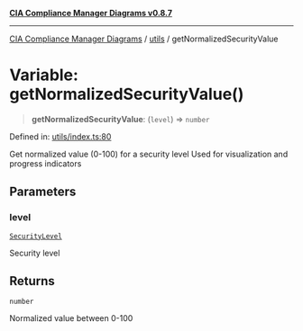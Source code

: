 [**CIA Compliance Manager Diagrams v0.8.7**](../../README.md)

***

[CIA Compliance Manager Diagrams](../../modules.md) / [utils](../README.md) / getNormalizedSecurityValue

# Variable: getNormalizedSecurityValue()

> **getNormalizedSecurityValue**: (`level`) => `number`

Defined in: [utils/index.ts:80](https://github.com/Hack23/cia-compliance-manager/blob/c1b03266cad85c2f58531e3fd0aea147fa649ae0/src/utils/index.ts#L80)

Get normalized value (0-100) for a security level
Used for visualization and progress indicators

## Parameters

### level

[`SecurityLevel`](../../index/type-aliases/SecurityLevel.md)

Security level

## Returns

`number`

Normalized value between 0-100

